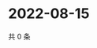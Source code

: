 # 2022-08-15

共 0 条

<!-- BEGIN WEIBO -->
<!-- 最后更新时间 Mon Aug 15 2022 00:20:09 GMT+0800 (China Standard Time) -->

<!-- END WEIBO -->
